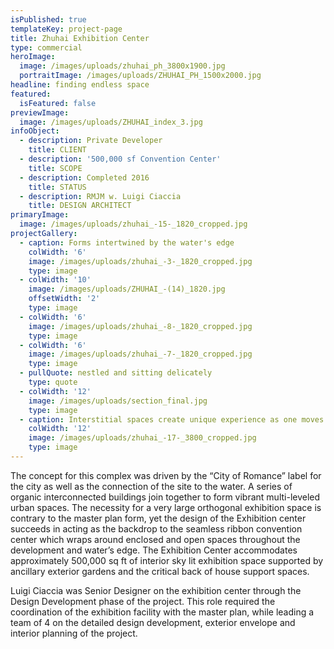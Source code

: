 ```yaml
---
isPublished: true
templateKey: project-page
title: Zhuhai Exhibition Center
type: commercial
heroImage:
  image: /images/uploads/zhuhai_ph_3800x1900.jpg
  portraitImage: /images/uploads/ZHUHAI_PH_1500x2000.jpg
headline: finding endless space
featured:
  isFeatured: false
previewImage:
  image: /images/uploads/ZHUHAI_index_3.jpg
infoObject:
  - description: Private Developer
    title: CLIENT
  - description: '500,000 sf Convention Center'
    title: SCOPE
  - description: Completed 2016
    title: STATUS
  - description: RMJM w. Luigi Ciaccia
    title: DESIGN ARCHITECT
primaryImage:
  image: /images/uploads/zhuhai_-15-_1820_cropped.jpg
projectGallery:
  - caption: Forms intertwined by the water's edge
    colWidth: '6'
    image: /images/uploads/zhuhai_-3-_1820_cropped.jpg
    type: image
  - colWidth: '10'
    image: /images/uploads/ZHUHAI_-(14)_1820.jpg
    offsetWidth: '2'
    type: image
  - colWidth: '6'
    image: /images/uploads/zhuhai_-8-_1820_cropped.jpg
    type: image
  - colWidth: '6'
    image: /images/uploads/zhuhai_-7-_1820_cropped.jpg
    type: image
  - pullQuote: nestled and sitting delicately
    type: quote
  - colWidth: '12'
    image: /images/uploads/section_final.jpg
    type: image
  - caption: Interstitial spaces create unique experience as one moves through.
    colWidth: '12'
    image: /images/uploads/zhuhai_-17-_3800_cropped.jpg
    type: image
---
```

The concept for this complex was driven by the “City of
 Romance” label for the city as well as the connection of the
 site to the water. A series of organic interconnected buildings
 join together to form vibrant multi-leveled urban spaces. The
 necessity for a very large orthogonal exhibition space is contrary
 to the master plan form, yet the design of the Exhibition
 center succeeds in acting as the backdrop to the seamless
 ribbon convention center which wraps around enclosed and
 open spaces throughout the development and water’s edge.
 The Exhibition Center accommodates approximately 500,000
 sq ft of interior sky lit exhibition space supported by ancillary
 exterior gardens and the critical back of house support
 spaces.

Luigi Ciaccia was Senior Designer on the exhibition center
 through the Design Development phase of the project. This
 role required the coordination of the exhibition facility with
 the master plan, while leading a team of 4 on the detailed
 design development, exterior envelope and interior planning
 of the project.
